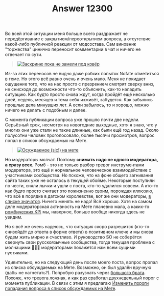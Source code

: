 ﻿---
title: "Answer 12300"
se.owner.user_id: 176217
se.owner.display_name: "αλεχολυτ"
se.owner.link: "https://ru.meta.stackoverflow.com/users/176217/%ce%b1%ce%bb%ce%b5%cf%87%ce%bf%ce%bb%cf%85%cf%84"
se.answer_id: 12300
se.question_id: 12267
se.post_type: answer
se.is_accepted: False
---
<p>Во всей этой ситуации меня больше всего раздражает не передёргивание с закрытием/переоткрытием вопроса, а отсутствие какой-либо публичной реакции от модсостава. Сам виновник &quot;торжества&quot; цинично переносит комментарии в чат и ничего не отвечает по сути.</p>
<blockquote>
<p><a href="https://i.stack.imgur.com/azARP.png" rel="nofollow noreferrer"><img src="https://i.stack.imgur.com/azARP.png" alt="Заскриню пока не замели под ковёр" /></a></p>
</blockquote>
<p>Из-за этих переносов не видно даже робких попыток Nofate отметиться в теме. Но этого всё равно очень и очень мало. Меня не покидает ощущение того, что на нас просто с презрением смотрят сверху вниз, не снисходя до возможности что-то объяснить, как-то наладить ситуацию. Как будто просто снова ждут, когда пройдёт ещё несколько дней, недель, месяцев и тема себя изживёт, забудется. Как забылись прошлые дела минувших лет. А если забылось, то и хорошо, можно ничего не делать с подобным и далее.</p>
<p>С момента публикации вопроса уже прошло почти две недели. Серьёзный срок, несмотря на новогодние выходные, хотя я знаю, что у многих они уже стали не такие длинные, как были ещё год назад. Около полусотни человек проголосовало, более тысячи просмотров, вопрос попал в список обсуждаемых на Мете.</p>
<blockquote>
<p><a href="https://i.stack.imgur.com/F8HSQ.png" rel="nofollow noreferrer"><img src="https://i.stack.imgur.com/F8HSQ.png" alt="Осуждаемое (sic!) на мете" /></a></p>
</blockquote>
<p>Но модераторы молчат. Поэтому <strong>снимать надо не одного модератора, а сразу всех</strong>. Ромб - это не только разбор тревог инструментами модератора, это ещё и нормальное человеческое взаимодействие с участниками сообщества. Но похоже, что на фоне общего загнивания сайта таких уже не осталось в текущей обойме. Некоторые поступили по чести, сняли лычки и ушли с поста, кто-то удалился совсем. А кто-то как будто просто считает это пожизненно своим, порождая иллюзию, что всё в порядке в датском королевстве, вот же они модераторы, <a href="https://ru.meta.stackoverflow.com/users?tab=moderators">в списке значатся</a>. Ничего менять не надо! Всё хорошо. Хотя на самом деле модераторская активность на Мете плачевно мала, а каких-то <a href="https://ru.meta.stackoverflow.com/q/6077/176217">ромбических KPI</a> мы, наверное, больше вообще никогда здесь не увидим.</p>
<p>Но я всё же очень надеюсь, что ситуация скоро разрешится (кто-то снизойдёт до ответа в форме ответа) в позитивном ключе и мы снова будем жить мирно и счастливо. И руководство SO не соберётся свернуть свои русскоязычные сообщества, тогда текущая проблема с молчащими 🙈🙉🙊 модераторами покажется нам всем сущими пустяками.</p>
<p>Удивительно, но на следующий день после моего поста, вопрос пропал из списка обсуждаемых на Мете. Возможно, он был удалён вручную (дабы не нагнетать?). Попробую разузнать через <a href="https://meta.stackexchange.com/q/385684/339911">большого брата</a>. Похоже, что тревога ложная, и как раз сработал двухнедельный порог с момента публикации. В связи с этим я предлагаю <a href="https://ru.meta.stackoverflow.com/q/12302/176217">Изменить пороги попадания вопроса в список обсуждаемых на Мете</a>.</p>
